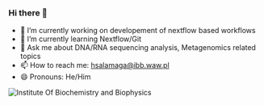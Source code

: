 ### Hi there 👋

- 🔭 I’m currently working on developement of nextflow based workflows
- 🌱 I’m currently learning Nextflow/Git
- 💬 Ask me about DNA/RNA sequencing analysis, Metagenomics related topics
- 📫 How to reach me: hsalamaga@ibb.waw.pl  
- 😄 Pronouns: He/Him

<picture>
 <source media="(prefers-color-scheme: dark)" srcset="https://github.com/HubSalamaga/HubSalamaga/assets/134604152/6417b05b-49d1-4028-a118-80ca284dcb03">
 <source media="(prefers-color-scheme: light)" srcset="https://github.com/HubSalamaga/HubSalamaga/assets/134604152/8c7bab91-cd29-4948-9ecc-84d79eddd7b6">
 <img alt="Institute Of Biochemistry and Biophysics" src="https://github.com/HubSalamaga/HubSalamaga/assets/134604152/0b5cd828-a874-4f3f-827a-a112d5fdd1d2">
</picture>
